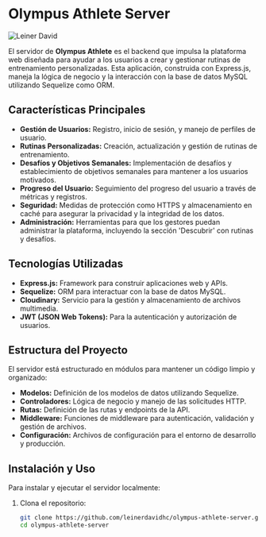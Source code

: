 # Olympus Athlete Server

![Leiner David](https://leinerhoyos.netlify.app/LOGO%20OSCURO.png)

El servidor de **Olympus Athlete** es el backend que impulsa la plataforma web diseñada para ayudar a los usuarios a crear y gestionar rutinas de entrenamiento personalizadas. Esta aplicación, construida con Express.js, maneja la lógica de negocio y la interacción con la base de datos MySQL utilizando Sequelize como ORM.

## Características Principales

- **Gestión de Usuarios:** Registro, inicio de sesión, y manejo de perfiles de usuario.
- **Rutinas Personalizadas:** Creación, actualización y gestión de rutinas de entrenamiento.
- **Desafíos y Objetivos Semanales:** Implementación de desafíos y establecimiento de objetivos semanales para mantener a los usuarios motivados.
- **Progreso del Usuario:** Seguimiento del progreso del usuario a través de métricas y registros.
- **Seguridad:** Medidas de protección como HTTPS y almacenamiento en caché para asegurar la privacidad y la integridad de los datos.
- **Administración:** Herramientas para que los gestores puedan administrar la plataforma, incluyendo la sección 'Descubrir' con rutinas y desafíos.

## Tecnologías Utilizadas

- **Express.js:** Framework para construir aplicaciones web y APIs.
- **Sequelize:** ORM para interactuar con la base de datos MySQL.
- **Cloudinary:** Servicio para la gestión y almacenamiento de archivos multimedia.
- **JWT (JSON Web Tokens):** Para la autenticación y autorización de usuarios.

## Estructura del Proyecto

El servidor está estructurado en módulos para mantener un código limpio y organizado:

- **Modelos:** Definición de los modelos de datos utilizando Sequelize.
- **Controladores:** Lógica de negocio y manejo de las solicitudes HTTP.
- **Rutas:** Definición de las rutas y endpoints de la API.
- **Middleware:** Funciones de middleware para autenticación, validación y gestión de archivos.
- **Configuración:** Archivos de configuración para el entorno de desarrollo y producción.

## Instalación y Uso

Para instalar y ejecutar el servidor localmente:

1. Clona el repositorio:
   ```bash
   git clone https://github.com/leinerdavidhc/olympus-athlete-server.git
   cd olympus-athlete-server
